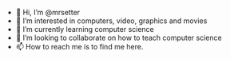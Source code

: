 - 👋 Hi, I’m @mrsetter
- 👀 I’m interested in computers, video, graphics and movies
- 🌱 I’m currently learning computer science
- 💞️ I’m looking to collaborate on how to teach computer science
- 📫 How to reach me is to find me here.

<!---
mrsetter/mrsetter is a ✨ special ✨ repository because its `README.md` (this file) appears on your GitHub profile.
You can click the Preview link to take a look at your changes.
--->
